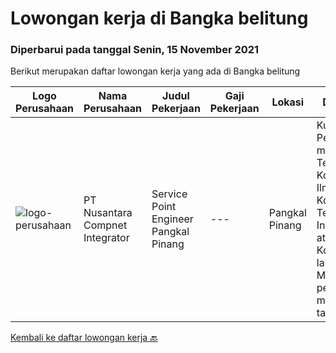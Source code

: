 
  # Lowongan kerja di Bangka belitung

  ### Diperbarui pada tanggal Senin, 15 November 2021

  Berikut merupakan daftar lowongan kerja yang ada di Bangka belitung

  |Logo Perusahaan | Nama Perusahaan | Judul Pekerjaan | Gaji Pekerjaan | Lokasi | Deskripsi | Tanggal diunggah | Pranala |
  | -------------- | --------------- | --------------- | --------- | --------- | -------------- | ------- | ----------- |
  |![logo-perusahaan](https://image-service-cdn.seek.com.au/faf1379cb2f8ff5c87162dc20c60c0d2f63dba1c/ee4dce1061f3f616224767ad58cb2fc751b8d2dc)|PT Nusantara Compnet Integrator|Service Point Engineer Pangkal Pinang|---|Pangkal Pinang|Kualifikasi: Pendidikan minimal S1 Teknik Komputer, Ilmu Komputer, Teknik Informatika atau Ilmu Komputer lainnya. Memiliki pengalaman minimal 1 tahun,...|Minggu, 14 November 2021|https://www.jobstreet.co.id/id/job/service-point-engineer-pangkal-pinang-3680783?token=0~635fd509-e94d-46f2-a826-931f9d1df6a3&sectionRank=1&jobId=jobstreet-id-job-3680783|


  [Kembali ke daftar lowongan kerja 🔙](../README.md#daftar-lowongan-kerja)
  